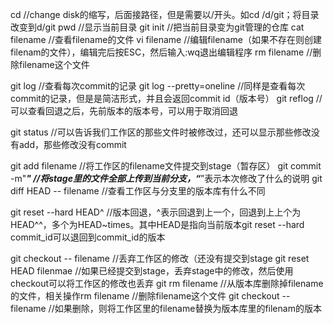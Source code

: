 cd //change disk的缩写，后面接路径，但是需要以/开头。如cd /d/git；将目录改变到d/git
pwd //显示当前目录
git init //把当前目录变为git管理的仓库
cat filename //查看filename的文件
vi filename //编辑filename（如果不存在则创建filenam的文件），编辑完后按ESC，然后输入:wq退出编辑程序
rm filename //删除filename这个文件

git log //查看每次commit的记录
git log --pretty=oneline //同样是查看每次commit的记录，但是是简洁形式，并且会返回commit id（版本号）
git reflog //可以查看回退之后，先前版本的版本号，可以用于取消回退

git status //可以告诉我们工作区的那些文件时被修改过，还可以显示那些修改没有add，那些修改没有commit

git add filename //将工作区的filename文件提交到stage（暂存区）
git commit -m"***" //将stage里的文件全部上传到当前分支，“***”表示本次修改了什么的说明
git diff HEAD -- filename //查看工作区与分支里的版本库有什么不同

git reset --hard HEAD^ //版本回退，^表示回退到上一个，回退到上上个为HEAD^^，多个为HEAD~times。其中HEAD是指向当前版本git reset --hard commit_id可以退回到commit_id的版本

git checkout -- filename //丢弃工作区的修改（还没有提交到stage
git reset HEAD filenmae //如果已经提交到stage，丢弃stage中的修改，然后使用checkout可以将工作区的修改也丢弃
git rm filename //从版本库删除掉filename的文件，相关操作rm filename //删除filename这个文件
git checkout -- filename //如果删除，则将工作区里的filename替换为版本库里的filenam的版本

